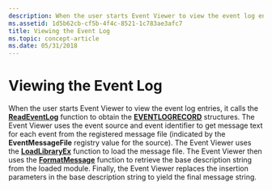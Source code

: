 ```yaml
---
description: When the user starts Event Viewer to view the event log entries, it calls the ReadEventLog function to obtain the EVENTLOGRECORD structures.
ms.assetid: 1d5b62cb-cf5b-4f4c-8521-1c783ae3afc7
title: Viewing the Event Log
ms.topic: concept-article
ms.date: 05/31/2018
---
```


# Viewing the Event Log

When the user starts Event Viewer to view the event log entries, it calls the [**ReadEventLog**](/windows/desktop/api/Winbase/nf-winbase-readeventloga) function to obtain the [**EVENTLOGRECORD**](/windows/desktop/api/Winnt/ns-winnt-eventlogrecord) structures. The Event Viewer uses the event source and event identifier to get message text for each event from the registered message file (indicated by the **EventMessageFile** registry value for the source). The Event Viewer uses the [**LoadLibraryEx**](/windows/desktop/api/libloaderapi/nf-libloaderapi-loadlibraryexa) function to load the message file. The Event Viewer then uses the [**FormatMessage**](/windows/desktop/api/winbase/nf-winbase-formatmessage) function to retrieve the base description string from the loaded module. Finally, the Event Viewer replaces the insertion parameters in the base description string to yield the final message string.

 

 
